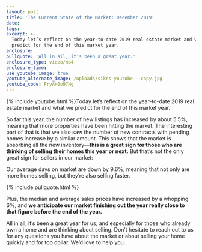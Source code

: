 ```yaml
---
layout: post
title: 'The Current State of the Market: December 2019'
date:
tags:
excerpt: >-
  Today let’s reflect on the year-to-date 2019 real estate market and what we
  predict for the end of this market year.
enclosure:
pullquote: 'All in all, it’s been a great year.'
enclosure_type: video/mp4
enclosure_time:
use_youtube_image: true
youtube_alternate_image: /uploads/sikes-youtube---copy.jpg
youtube_code: FryAH0o97Hg
---
```


{% include youtube.html %}Today let’s reflect on the year-to-date 2019 real estate market and what we predict for the end of this market year.

So far this year, the number of new listings has increased by about 5.5%, meaning that more properties have been hitting the market. The interesting part of that is that we also saw the number of new contracts with pending homes increase by a similar amount. This shows that the market is absorbing all the new inventory—**this is a great sign for those who are thinking of selling their homes this year or next.** But that’s not the only great sign for sellers in our market:

Our average days on market are down by 9.6%, meaning that not only are more homes selling, but they’re also selling faster.

{% include pullquote.html %}

Plus, the median and average sales prices have increased by a whopping 6%, and **we anticipate our market finishing out the year really close to that figure before the end of the year.**

All in all, it’s been a great year for us, and especially for those who already own a home and are thinking about selling. Don’t hesitate to reach out to us for any questions you have about the market or about selling your home quickly and for top dollar. We’d love to help you.